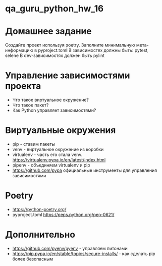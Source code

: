 # qa_guru_python_hw_16

# Домашнее задание
Создайте проект используя poetry. Заполните минимальную мета-информацию в pyproject.toml
В зависимостях должны быть: pytest, selene
В dev-зависимостях должен быть pylint

# Управление зависимостями проекта
- Что такое виртуальное окружение?
- Что такое пакет?
- Как Python управляет зависимостями?

# Виртуальные окружения
- pip - ставим пакеты
- venv - виртуальное окружение из коробки
- virtualenv - часть его стала venv. https://virtualenv.pypa.io/en/latest/index.html
- pipenv - объединяем virtualenv и pip
- https://github.com/pypa официальные инструменты для управления зависимостями

# Poetry
- https://python-poetry.org/
- pyproject.toml https://peps.python.org/pep-0621/

# Дополнительно
- https://github.com/pyenv/pyenv - управляем питонами
- https://pip.pypa.io/en/stable/topics/secure-installs/ - как сделать pip более безопасным
